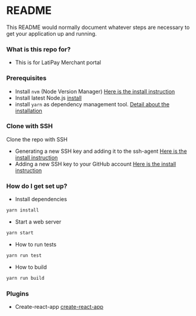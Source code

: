 # README #
This README would normally document whatever steps are necessary to get your application up and running.

### What is this repo for? ###
* This is for LatiPay Merchant portal

### Prerequisites ###
* Install `nvm` (Node Version Manager) [Here is the install instruction](https://github.com/creationix/nvm#installation)
* Install latest Node.js [install](https://nodejs.org/en/)
* install `yarn` as dependency management tool. [Detail about the installation](https://yarnpkg.com/en/docs/install)


### Clone with SSH ###
Clone the repo with SSH 
* Generating a new SSH key and adding it to the ssh-agent [Here is the install instruction](https://help.github.com/enterprise/2.10/user/articles/generating-a-new-ssh-key-and-adding-it-to-the-ssh-agent/)
* Adding a new SSH key to your GitHub account [Here is the install instruction](https://help.github.com/enterprise/2.10/user/articles/adding-a-new-ssh-key-to-your-github-account/)

### How do I get set up? ###
* Install dependencies
```javascript
yarn install
```

* Start a web server
```javascript
yarn start
```

* How to run tests
```javascript
yarn run test
```

* How to build
```javascript
yarn run build
```

### Plugins ###
* Create-react-app [create-react-app](https://github.com/facebookincubator/create-react-app)

